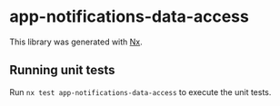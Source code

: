 # app-notifications-data-access

This library was generated with [Nx](https://nx.dev).

## Running unit tests

Run `nx test app-notifications-data-access` to execute the unit tests.
